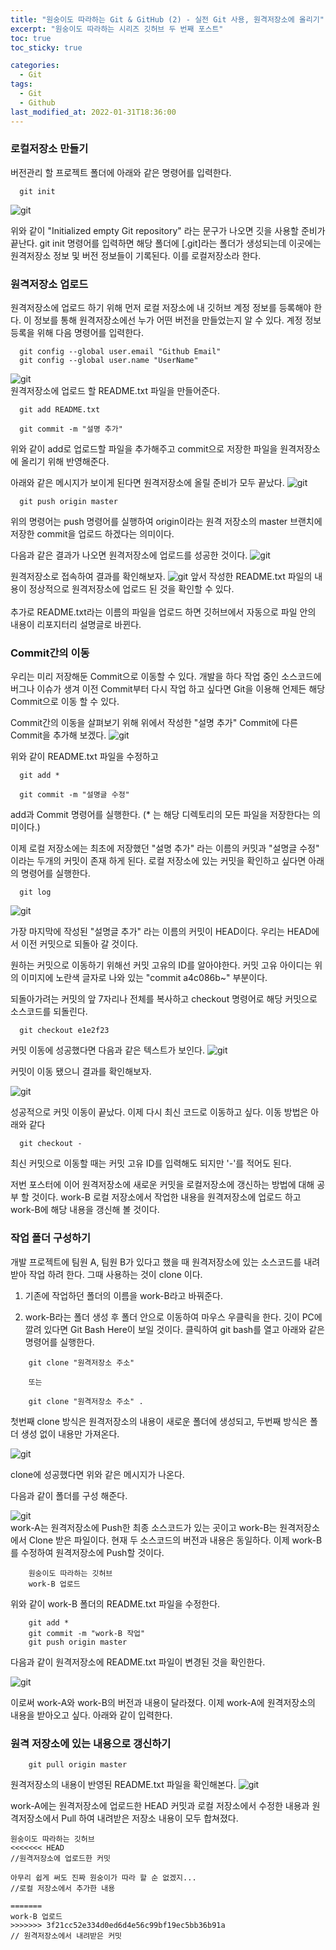```yaml
---
title: "원숭이도 따라하는 Git & GitHub (2) - 실전 Git 사용, 원격저장소에 올리기"
excerpt: "원숭이도 따라하는 시리즈 깃허브 두 번째 포스트"
toc: true
toc_sticky: true

categories:
  - Git
tags:
  - Git
  - Github
last_modified_at: 2022-01-31T18:36:00
---
```


### **로컬저장소 만들기**
버전관리 할 프로젝트 폴더에 아래와 같은 명령어를 입력한다.
```
  git init
```

![git](/assets/images/monkey_1_gitinit.png)

위와 같이 "Initialized empty Git repository" 라는 문구가 나오면 깃을 사용할 준비가 끝난다. git init 명령어를 입력하면 해당 폴더에 [.git]라는 폴더가 생성되는데 이곳에는 원격저장소 정보 및 버전 정보들이 기록된다. 이를 로컬저장소라 한다.

### **원격저장소 업로드**
원격저장소에 업로드 하기 위해 먼저 로컬 저장소에 내 깃허브 계정 정보를 등록해야 한다. 이 정보를 통해 원격저장소에선 누가 어떤 버전을 만들었는지 알 수 있다. 계정 정보 등록을 위해 다음 명령어를 입력한다.
```
  git config --global user.email "Github Email"
  git config --global user.name "UserName"
```

![git](/assets/images/monkey_1_gitinit_2.png)
<br>
원격저장소에 업로드 할 README.txt 파일을 만들어준다.

```
  git add README.txt
  
  git commit -m "설명 추가"
```
위와 같이 add로 업로드할 파일을 추가해주고 commit으로 저장한 파일을 원격저장소에 올리기 위해 반영해준다.

아래와 같은 메시지가 보이게 된다면 원격저장소에 올릴 준비가 모두 끝났다.
![git](/assets/images/monkey_1_gitinit_3.png)

```
  git push origin master
```
위의 명령어는 push 명령어를 실행하여 origin이라는 원격 저장소의 master 브랜치에 저장한 commit을 업로드 하겠다는 의미이다.

다음과 같은 결과가 나오면 원격저장소에 업로드를 성공한 것이다. 
![git](/assets/images/monkey_1_gitinit_4.png)

원격저장소로 접속하여 결과를 확인해보자.
![git](/assets/images/monkey_1_gitinit_5.png)
앞서 작성한 README.txt 파일의 내용이 정상적으로 원격저장소에 업로드 된 것을 확인할 수 있다.
<br><br>
추가로 README.txt라는 이름의 파일을 업로드 하면 깃허브에서 자동으로 파일 안의 내용이 리포지터리 설명글로 바뀐다. 

### **Commit간의 이동**
우리는 미리 저장해둔 Commit으로 이동할 수 있다. 개발을 하다 작업 중인 소스코드에 버그나 이슈가 생겨 이전 Commit부터 다시 작업 하고 싶다면
Git을 이용해 언제든 해당 Commit으로 이동 할 수 있다.


Commit간의 이동을 살펴보기 위해 위에서 작성한 "설명 추가" Commit에 다른 Commit을 추가해 보겠다.
![git](/assets/images/monkey_1_gitinit_6.png)

위와 같이 README.txt 파일을 수정하고
```
  git add *
  
  git commit -m "설명글 수정"
```
add과 Commit 명령어를 실행한다. (* 는 해당 디렉토리의 모든 파일을 저장한다는 의미이다.)

이제 로컬 저장소에는 최초에 저장했던 "설명 추가" 라는 이름의 커밋과 "설명글 수정" 이라는 두개의 커밋이 존재 하게 된다.
로컬 저장소에 있는 커밋을 확인하고 싶다면 아래의 명령어를 실행한다.
```
  git log
```

![git](/assets/images/monkey_1_gitinit_7.png)

가장 마지막에 작성된 "설명글 추가" 라는 이름의 커밋이 HEAD이다.
우리는 HEAD에서 이전 커밋으로 되돌아 갈 것이다.

원하는 커밋으로 이동하기 위해선 커밋 고유의 ID를 알아야한다. 커밋 고유 아이디는 위의 이미지에 노란색 글자로 나와 있는
"commit a4c086b~" 부분이다.

되돌아가려는 커밋의 앞 7자리나 전체를 복사하고 checkout 명령어로 해당 커밋으로 소스코드를 되돌린다.
```
  git checkout e1e2f23
```

커밋 이동에 성공했다면 다음과 같은 텍스트가 보인다.
![git](/assets/images/monkey_1_gitinit_8.png)

커밋이 이동 됐으니 결과를 확인해보자.

![git](/assets/images/monkey_1_gitinit_9.png)

성공적으로 커밋 이동이 끝났다. 이제 다시 최신 코드로 이동하고 싶다. 이동 방법은 아래와 같다

```
  git checkout -
```

최신 커밋으로 이동할 때는 커밋 고유 ID를 입력해도 되지만 '-'를 적어도 된다.



저번 포스터에 이어 원격저장소에 새로운 커밋을 로컬저장소에 갱신하는 방법에 대해 공부 할 것이다. work-B 로컬 저장소에서 작업한 내용을 원격저장소에 업로드 하고 work-B에 해당 내용을 갱신해 볼 것이다.

### **작업 폴더 구성하기**
개발 프로젝트에 팀원 A, 팀원 B가 있다고 했을 때 원격저장소에 있는 소스코드를 내려 받아 작업 하려 한다.
그때 사용하는 것이 clone 이다.

1. 기존에 작업하던 폴더의 이름을 work-B라고 바꿔준다.

2. work-B라는 폴더 생성 후 폴더 안으로 이동하여 마우스 우클릭을 한다. 깃이 PC에 깔려 있다면 Git Bash Here이 보일 것이다. 클릭하여 git bash를 열고 아래와 같은 명령어를 실행한다.

```
    git clone "원격저장소 주소"

    또는 

    git clone "원격저장소 주소" .
```

첫번째 clone 방식은 원격저장소의 내용이 새로운 폴더에 생성되고, 두번째 방식은 폴더 생성 없이 내용만 가져온다. 

![git](/assets/images/monkey_1_gitinit_10.png)

clone에 성공했다면 위와 같은 메시지가 나온다.

다음과 같이 폴더를 구성 해준다.

![git](/assets/images/monkey_1_gitinit_11.png)<br>
work-A는 원격저장소에 Push한 최종 소스코드가 있는 곳이고 work-B는 원격저장소에서 Clone 받은 파일이다.
현재 두 소스코드의 버전과 내용은 동일하다. 이제 work-B를 수정하여 원격저장소에 Push할 것이다.

```
    원숭이도 따라하는 깃허브 
    work-B 업로드
```
위와 같이 work-B 폴더의 README.txt 파일을 수정한다.

```
    git add *
    git commit -m "work-B 작업"
    git push origin master
```
다음과 같이 원격저장소에 README.txt 파일이 변경된 것을 확인한다.

![git](/assets/images/monkey_1_gitinit_12.png)

이로써 work-A와 work-B의 버전과 내용이 달라졌다. 이제 work-A에 원격저장소의 내용을 받아오고 싶다.
아래와 같이 입력한다.

### **원격 저장소에 있는 내용으로 갱신하기** 

```
    git pull origin master
```

원격저장소의 내용이 반영된 README.txt 파일을 확인해본다.
![git](/assets/images/monkey_1_gitinit_13.png)

work-A에는 원격저장소에 업로드한 HEAD 커밋과 로컬 저장소에서 수정한 내용과
원격저장소에서 Pull 하여 내려받은 저장소 내용이 모두 합쳐졌다.

```
원숭이도 따라하는 깃허브
<<<<<<< HEAD 
//원격저장소에 업로드한 커밋

아무리 쉽게 써도 진짜 원숭이가 따라 할 순 없겠지...  
//로컬 저장소에서 추가한 내용

=======
work-B 업로드
>>>>>>> 3f21cc52e334d0ed6d4e56c99bf19ec5bb36b91a
// 원격저장소에서 내려받은 커밋
```
